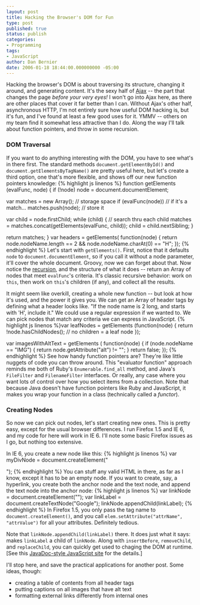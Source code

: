 ```yaml
---
layout: post
title: Hacking the Browser's DOM for Fun
type: post
published: true
status: publish
categories:
- Programming
tags:
- JavaScript
author: Dan Bernier
date: 2006-01-18 18:44:00.000000000 -05:00
---
```


Hacking the browser's DOM is about traversing its structure, changing it around, and generating content.  It's the sexy half of [Ajax](http://en.wikipedia.org/wiki/AJAX) -- the part that changes the page _before your very eyes!_  I won't go into Ajax here, as there are other places that cover it far better than I can.  Without Ajax's other half, asynchronous HTTP, I'm not entirely sure how useful DOM hacking is, but it's fun, and I've found at least a few good uses for it.  YMMV -- others on my team find it somewhat less attractive than I do.  Along the way I'll talk about function pointers, and throw in some recursion.

### DOM Traversal


If you want to do anything interesting with the DOM, you have to see what's in there first.  The standard methods `document.getElementById()` and `document.getElementsByTagName()` are pretty useful here, but let's create a third option, one that's more flexible, and shows off our new function pointers knowledge:
{% highlight js linenos %}
function getElements (evalFunc, node) {
   if (!node) node = document.documentElement;

   var matches = new Array();  // storage space
   if (evalFunc(node))         // if it's a match...
       matches.push(node);     // store it

   var child = node.firstChild;
   while (child) {                // search thru each child
       matches = matches.concat(getElements(evalFunc, child));
       child = child.nextSibling;
   }

   return matches;
}
var headers = getElements(
   function(node) {
       return node.nodeName.length == 2 &&
       node.nodeName.charAt(0) == "H";
   });
{% endhighlight %}
Let's start with `getElements()`.  First, notice that it defaults `node` to `document.documentElement`, so if you call it without a node parameter, it'll cover the whole document.  Groovy, now we can forget about that.  Now notice the [recursion](http://en.wikipedia.org/wiki/Recursion#Recursion_in_computing), and the structure of what it does -- return an Array of nodes that meet `evalFunc`'s criteria.  It's classic recursive behavior:  work on `this`, then work on `this`'s children (if any), and collect all the results.

It might seem like overkill, creating a whole new function -- but look at how it's used, and the power it gives you.  We can get an Array of header tags by defining what a header looks like.  "If the node name is 2 long, and starts with 'H', include it."  We could use a regular expression if we wanted to.  We can pick nodes that match any criteria we can express in JavaScript.
{% highlight js linenos %}var leafNodes = getElements (function(node) {
   return !node.hasChildNodes(); // no children = a leaf node
});

var imagesWithAltText = getElements (
   function(node) {
       if (node.nodeName == "IMG") {
           return node.getAttribute("alt") != "";
       }
       return false;
   });
{% endhighlight %}
See how handy function pointers are?  They're like little nuggets of code you can throw around.  This "evaluator function" approach reminds me both of Ruby's `Enumerable.find_all` method, and Java's `FileFilter` and `FilenameFilter` interfaces.  Or really, any case where you want lots of control over how you select items from a collection.  Note that because Java doesn't have function pointers like Ruby and JavaScript, it makes you wrap your function in a class (technically called a _functor_).

### Creating Nodes


So now we can pick out nodes, let's start creating new ones.  This is pretty easy, except for the usual browser differences.  I run Firefox 1.5 and IE 6, and my code for here will work in IE 6.  I'll note some basic Firefox issues as I go, but nothing too extensive.

In IE 6, you create a new node like this:
{% highlight js linenos %}
var myDivNode = document.createElement("<div>");
{% endhighlight %}
You can stuff any valid HTML in there, as far as I know, except it has to be an empty node.  If you want to create, say, a hyperlink, you create both the anchor node and the text node, and append the text node into the anchor node:
{% highlight js linenos %}
var linkNode = document.createElement("<a href='http://www.google.com'></a>");
var linkLabel = document.createTextNode("Google");
linkNode.appendChild(linkLabel);
{% endhighlight %}
In Firefox 1.5, you only pass the tag name to `document.createElement()`, and you call `elem.setAttribute("attrName", "attrValue")` for all your attributes.  Definitely tedious.

Note that `linkNode.appendChild(linkLabel)` there.  It does just what it says:  makes `linkLabel` a child of `linkNode`.  Along with `insertBefore`, `removeChild`, and `replaceChild`, you can quickly get used to chaging the DOM at runtime.  [See this [JavaDoc-style JavaScript site](http://krook.org/jsdom/) for the details.]

I'll stop here, and save the practical applications for another post.  Some ideas, though:
<ul>
<li>creating a table of contents from all header tags</li>
<li>putting captions on all images that have alt text</li>
<li>formatting external links differently from internal ones</li>
</ul>
